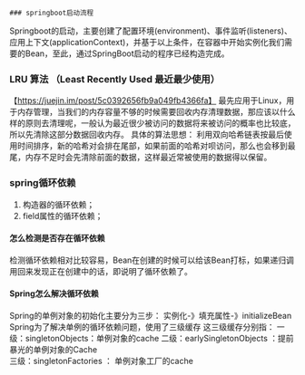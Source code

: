     ### springboot启动流程
Springboot的启动，主要创建了配置环境(environment)、事件监听(listeners)、应用上下文(applicationContext)，并基于以上条件，在容器中开始实例化我们需要的Bean，至此，通过SpringBoot启动的程序已经构造完成。









### LRU 算法 （Least Recently Used 最近最少使用）
【https://juejin.im/post/5c0392656fb9a049fb4366fa】
最先应用于Linux，用于内存管理，当我们的内存容量不够的时候需要回收内存清理数据，那应该以什么样的原则去清理呢，一般认为最近很少被访问的数据将来被访问的概率也比较底，所以先清除这部分数据回收内存。
具体的算法思想：
利用双向哈希链表按最后使用时间排序，新的哈希对会排在尾部，如果前面的哈希对呗访问，那么也会移到最尾，内存不足时会先清除前面的数据，这样最近常被使用的数据得以保留。

### spring循环依赖
1. 构造器的循环依赖；
2. field属性的循环依赖；
#### 怎么检测是否存在循环依赖
检测循环依赖相对比较容易，Bean在创建的时候可以给该Bean打标，如果递归调用回来发现正在创建中的话，即说明了循环依赖了。

#### Spring怎么解决循环依赖
Spring的单例对象的初始化主要分为三步： 
实例化-》填充属性-》initializeBean  
Spring为了解决单例的循环依赖问题，使用了三级缓存 
这三级缓存分别指： 
一级：singletonObjects：单例对象的cache 
二级：earlySingletonObjects ：提前暴光的单例对象的Cache    
三级：singletonFactories ： 单例对象工厂的cache   


 






















